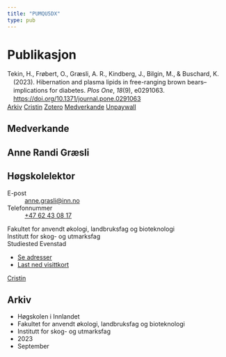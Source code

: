 ```yaml
---
title: "PUMQU5DX"
type: pub
---
```

<h1>Publikasjon</h1>
<article id="csl-bib-container-PUMQU5DX" class="csl-bib-container">
  <div class="csl-bib-body" style="line-height: 1.35; padding-left: 1em; text-indent:-1em;">
  <div class="csl-entry">Tekin, H., Fr&#xF8;bert, O., Gr&#xE6;sli, A. R., Kindberg, J., Bilgin, M., &amp; Buschard, K. (2023). Hibernation and plasma lipids in free-ranging brown bears&#x2013;implications for diabetes. <i>Plos One</i>, <i>18</i>(9), e0291063. <a href="https://doi.org/10.1371/journal.pone.0291063">https://doi.org/10.1371/journal.pone.0291063</a></div>
</div>
  <div class="csl-bib-buttons">
    <a href="#taxonomy-article-PUMQU5DX" class="csl-bib-button">Arkiv</a>
    <a href alt="Cristin URL" class="csl-bib-button">Cristin</a>
    <a href alt="Zotero URL" class="csl-bib-button">Zotero</a>
    <a href="#contributors-article-PUMQU5DX" class="csl-bib-button">Medverkande</a>
    <a href="https://journals.plos.org/plosone/article/file?id=10.1371/journal.pone.0291063&amp;type=printable" class="csl-bib-button">Unpaywall</a>
  </div>
  <div id="csl-bib-meta-container-PUMQU5DX"></div>
</article>
<div id="csl-bib-meta-PUMQU5DX" class="csl-bib-meta">
  <article id="contributors-article-PUMQU5DX" class="contributors-article">
    <h1>Medverkande</h1>
    <div class="personas">
<div class="vrtx-hinn-person-card">
<div class="photo">
<i class="lar la-user-circle missing-person"></i>
</div>
<div class="info">
<hgroup><h1>Anne Randi Græsli</h1>
<h2>Høgskolelektor</h2>
</hgroup><dl>
<dt>E-post</dt>
<dd>
<a href="mailto:anne.grasli@inn.no">anne.grasli@inn.no</a>
</dd>
<dt>Telefonnummer</dt>
<dd><a href="tel:+4762430817">
+47 62 43 08 17
</a></dd>
</dl>
<p>
Fakultet for anvendt økologi, landbruksfag og bioteknologi<br>
Institutt for skog- og utmarksfag<br>
Studiested Evenstad
</p>
<ul class="vrtx-hinn-links">
<li><a href="https://www.inn.no/finn-en-ansatt/anne-grasli.html#vrtx-hinn-addresses">Se adresser</a></li>
<li><a href="https://www.inn.no/finn-en-ansatt/anne-grasli.html?vrtx=vcf">Last ned visittkort</a></li>
</ul>
</div>
</div>
<a href="https://app.cristin.no/persons/show.jsf?id=658632" alt="Cristin URL" class="personas-cristin">Cristin</a>
</div>
  </article>
  <article id="taxonomy-article-PUMQU5DX" class="taxonomy-article">
    <h1>Arkiv</h1>
    <ul>
      <li>Høgskolen i Innlandet</li>
      <li>Fakultet for anvendt økologi, landbruksfag og bioteknologi</li>
      <li>Institutt for skog- og utmarksfag</li>
      <li>2023</li>
      <li>September</li>
    </ul>
  </article>
</div>
